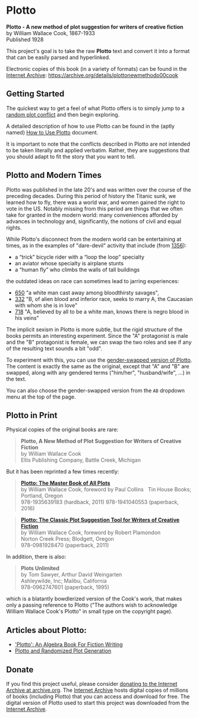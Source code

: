 # Plotto

**Plotto - A new method of plot suggestion for writers of creative fiction**  
by William Wallace Cook, 1867-1933  
Published 1928

This project's goal is to take the raw **Plotto** text and convert it into a
format that can be easily parsed and hyperlinked.

Electronic copies of this book (in a variety of formats) can be found in the [Internet Archive](https://archive.org/):
https://archive.org/details/plottonewmethodo00cook

## Getting Started

The quickest way to get a feel of what Plotto offers is to simply jump to a [random plot conflict](http://garykac.github.io/plotto/plotto-mf.html?random) and then begin exploring.

A detailed description of how to use Plotto can be found in the (aptly named) [How to Use Plotto](how-to.md) document.

It is important to note that the conflicts described in Plotto are not intended to be taken literally and applied verbatim. Rather, they are suggestions that you should adapt to fit the story that you want to tell.

## Plotto and Modern Times

Plotto was published in the late 20's and was written over the course of the preceding decades. During this period of history the Titanic sunk, we learned how to fly, there was a world war, and women gained the right to vote in the US. Notably missing from this period are things that we often take for granted in the modern world: many conveniences afforded by advances in technology and, significantly, the notions of civil and equal rights.

While Plotto's disconnect from the modern world can be entertaining at times, as in the examples of "dare-devil" activity that include (from [1356](http://garykac.github.io/plotto/plotto-mf.html#1356)):

* a “trick” bicycle rider with a “loop the loop” specialty
* an aviator whose specialty is airplane stunts
* a “human fly” who climbs the walls of tall buildings

the outdated ideas on race can sometimes lead to jarring experiences:

* [650](http://garykac.github.io/plotto/plotto-mf.html#650) "a white man cast away among bloodthirsty savages",
* [332](http://garykac.github.io/plotto/plotto-mf.html#332) "B, of alien blood and inferior race, seeks to marry A, the Caucasian with whom she is in love"
* [718](http://garykac.github.io/plotto/plotto-mf.html#718) "A, believed by all to be a white man, knows there is negro blood in his veins"

The implicit sexism in Plotto is more subtle, but the rigid structure of the books permits an interesting experiment. Since the "A" protagonist is male and the "B" protagonist is female, we can swap the two roles and see if any of the resulting text sounds a bit "odd".

To experiment with this, you can use the [gender-swapped version of Plotto](http://garykac.github.io/plotto/plotto-fm.html). The content is exactly the same as the original, except that "A" and "B" are swapped, along with any gendered terms ("him/her", "husband/wife", ...) in the text.

You can also choose the gender-swapped version from the `AB` dropdown menu at the top of the page.

## Plotto in Print

Physical copies of the original books are rare:

> **Plotto, A New Method of Plot Suggestion for Writers of Creative Fiction**  
> by William Wallace Cook  
> Ellis Publishing Company, Battle Creek, Michigan

But it has been reprinted a few times recently:

> [**Plotto: The Master Book of All Plots**](https://www.amazon.com/Plotto-Master-Book-All-Plots/dp/1941040551)  
> by William Wallace Cook, foreword by Paul Collins  
> Tin House Books; Portland, Oregon  
> 978-1935639183 (hardback, 2011) 978-1941040553 (paperback, 2016)  

> [**Plotto: The Classic Plot Suggestion Tool for Writers of Creative Fiction**](https://www.amazon.com/Plotto-Classic-Suggestion-Writers-Creative/dp/0981928471)  
> by William Wallace Cook, foreword by Robert Plamondon  
> Norton Creek Press; Blodgett, Oregon  
> 978-0981928470 (paperback, 2011)  

In addition, there is also:

> **Plots Unlimited**  
> by Tom Sawyer, Arthur David Weingarten  
> Ashleywilde, Inc; Malibu, California  
> 978-0962747601 (paperback, 1995)  

which is a blatantly bowdlerized version of the Cook's work, that makes only a passing reference to Plotto ("The authors wish to acknowledge William Wallace Cook's Plotto" in small type on the copyright page).

## Articles about Plotto:

* ['Plotto': An Algebra Book For Fiction Writing](http://www.npr.org/2012/02/19/146941343/plotto-an-algebra-book-for-fiction-writing)
* [Plotto and Randomized Plot Generation](http://www.story-games.com/forums/discussion/15897/plotto-and-randomized-plot-generation)

## Donate

If you find this project useful, please consider [donating to the Internet Archive at archive.org](https://archive.org/donate/). The [Internet Archive](https://archive.org/) hosts digital copies of millions of books (including Plotto) that you can access and download for free. The digital version of Plotto used to start this project was downloaded from the [Internet Archive](https://archive.org/).
